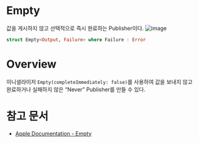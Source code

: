 # ****Empty****

값을 게시하지 않고 선택적으로 즉시 완료하는 Publisher이다.
![image](https://github.com/jsa0224/somdokki-study/assets/94514250/0dd688a6-d955-4143-8a9b-128f24b9a43e)

```swift
struct Empty<Output, Failure> where Failure : Error
```

# Overview

이니셜라이저 `Empty(completeImmediately: false)`를 사용하여 값을 보내지 않고 완료하거나 실패하지 않은 “Never” Publisher를 만들 수 있다. 

# 참고 문서
- [Apple Documentation - Empty](https://developer.apple.com/documentation/combine/empty)
